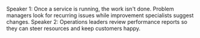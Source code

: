 Speaker 1: Once a service is running, the work isn't done. Problem managers look for recurring issues while improvement specialists suggest changes.
Speaker 2: Operations leaders review performance reports so they can steer resources and keep customers happy.

